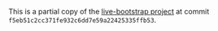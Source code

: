 This is a partial copy of the
[live-bootstrap project](https://github.com/fosslinux/live-bootstrap)
at commit `f5eb51c2cc371fe932c6dd7e59a22425335ffb53`.
